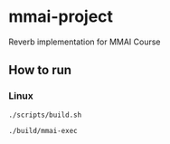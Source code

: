 # mmai-project
Reverb implementation for MMAI Course

## How to run

### Linux

`./scripts/build.sh`

`./build/mmai-exec`

